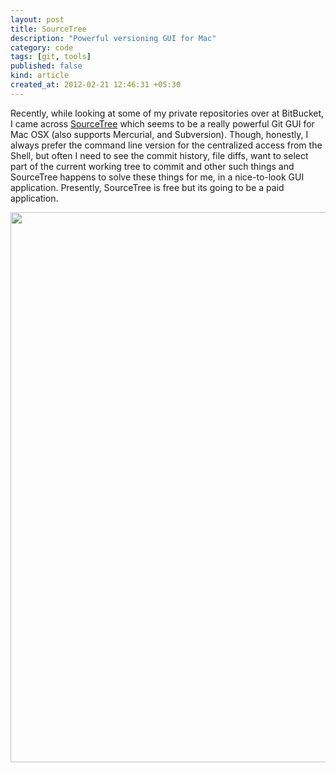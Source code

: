 ```yaml
---
layout: post
title: SourceTree
description: "Powerful versioning GUI for Mac"
category: code
tags: [git, tools]
published: false
kind: article
created_at: 2012-02-21 12:46:31 +05:30
---
```


Recently, while looking at some of my private repositories over at BitBucket,
I came across [SourceTree](http://www.sourcetreeapp.com/) which seems to be
a really powerful Git GUI for Mac OSX (also supports Mercurial, and
Subversion).  Though, honestly, I always prefer the command line version for
the centralized access from the Shell, but often I need to see the commit
history, file diffs, want to select part of the current working tree to commit
and other such things and SourceTree happens to solve these things for me, in
a nice-to-look GUI application. Presently, SourceTree is free but its going
to be a paid application.

<!-- more -->

<a href="http://sourcetreeapp.com"><img class="aligncenter size-full wp-image-444" title="sourcetree" src="http://nikhgupta.com/wp-content/uploads/2012/02/sourcetree.png" alt="" width="880" /></a>
